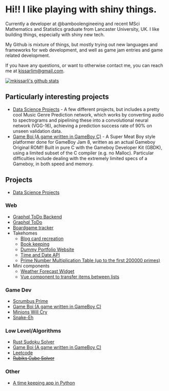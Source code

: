 # Hi!! I like playing with shiny things.

Currently a developer at @bamboolengineeing and recent MSci Mathematics and Statistics graduate from Lancaster University, UK. I like building things, especially with shiny new tech.

My Github is mixture of things, but mostly trying out new languages and frameworks for web development, and well as game jam entries and game related development.

If you have any questions, or want to otherwise contact me, you can reach me at kissarlim@gmail.com.

[![mkissarli's github stats](https://github-readme-stats.vercel.app/api?username=mkissarli&show_icons=true&theme=cobalt&count_private=true)](https://github.com/anuraghazra/github-readme-stats)

## Particularly interesting projects
+ [Data Science Projects](https://github.com/mkissarli/data-science) - A few different projects, but includes a pretty cool Music Genre Prediction network, which works by converting audio to spectrograms and pipelining these into a convolutional neural network (VGG-16), achieving a prediction success rate of 90% on unseen validation data.
+ [Game Boi (A game written in GameBoy C)](https://github.com/mkissarli/game-boi) - A Super Meat Boy style platformer done for GameBoy Jam 8, written as an actual Gameboy Original ROM!! Built in pure C with the Gameboy Developer Kit (GBDK), using a limited subset of the C compiler (e.g. no Malloc). Particular difficulties include dealing with the extremely limited specs of a Gameboy, in both speed and memory.

## Projects
+ [Data Science Projects](https://github.com/mkissarli/data-science)
### Web
+ [Graphql ToDo Backend](https://github.com/mkissarli/graphql-todo-backend)
+ [Graphql ToDo](https://github.com/mkissarli/vue-todo)
+ [Boardgame tracker](https://github.com/mkissarli/dice-roller)
+ Takehomes
  - [Blog card recreation](https://github.com/mkissarli/cards-takehome-vue)
  - [Book keeping](https://github.com/mkissarli/book-keeping)
  - [Dummy Portfolio Website](https://github.com/mkissarli/Portfolio-Website-Dummy)
  - [Time and Date API](https://github.com/mkissarli/timeAndDate)
  - [Prime Number Multiplication Table (up to the first 200000 primes)](https://github.com/mkissarli/Prime-Number-Table)
+ Mini components
  - [Weather Forecast Widget](https://github.com/mkissarli/forecastGUI)
  - [Vue component to transfer items between lists](https://github.com/mkissarli/transferList)
### Game Dev
+ [Scrumbus Prime](https://team-chromo.itch.io/scrumbus-prime-debug-land)
+ [Game Boi (A game written in GameBoy C)](https://github.com/mkissarli/game-boi)
+ [Minions Will Cry](https://github.com/mkissarli/MinionsWillCry)
+ [Snake-Eh](https://github.com/mkissarli/Snake-Eh)
### Low Level/Algorithms

+ [Rust Sudoku Solver](https://github.com/mkissarli/sudoku-rust)
+ [Game Boi (A game written in GameBoy C)](https://github.com/mkissarli/game-boi)
+ [Leetcode](https://github.com/mkissarli/Leetcode)
+ ~~[Rubiks Cube Solver](https://github.com/mkissarli/RubiksCubeSolver)~~
### Other
+ [A time keeping app in Python](https://github.com/mkissarli/time-spent)
<!--[![Top Langs](https://github-readme-stats.vercel.app/api/top-langs/?username=mkissarli&layout=compact)](https://github.com/anuraghazra/github-readme-stats)-->

<!--[![ReadMe Card](https://github-readme-stats.vercel.app/api/pin/?username=anuraghazra&repo=github-readme-stats)](https://github.com/anuraghazra/github-readme-stats)-->

<!--
**Thief3/Thief3** is a ✨ _special_ ✨ repository because its `README.md` (this file) appears on your GitHub profile.

Here are some ideas to get you started:

- 🔭 I’m currently working on ...
- 🌱 I’m currently learning ...
- 👯 I’m looking to collaborate on ...
- 🤔 I’m looking for help with ...
- 💬 Ask me about ...
- 📫 How to reach me: ...
- 😄 Pronouns: ...
- ⚡ Fun fact: ...
-->
